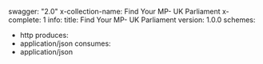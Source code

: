 swagger: "2.0"
x-collection-name: Find Your MP- UK Parliament
x-complete: 1
info:
  title: Find Your MP- UK Parliament
  version: 1.0.0
schemes:
- http
produces:
- application/json
consumes:
- application/json